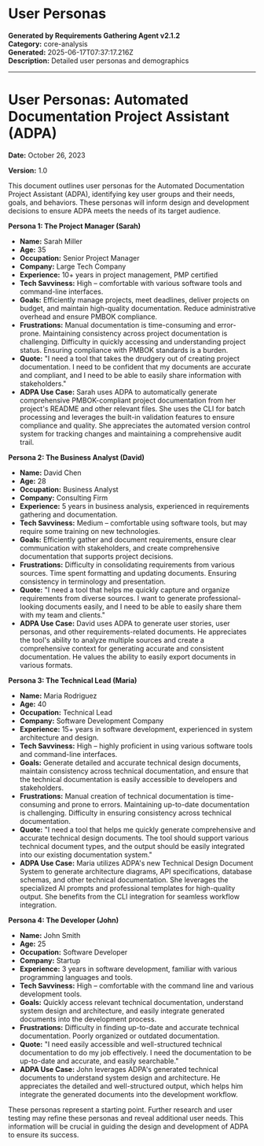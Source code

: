 # User Personas

**Generated by Requirements Gathering Agent v2.1.2**  
**Category:** core-analysis  
**Generated:** 2025-06-17T07:37:17.216Z  
**Description:** Detailed user personas and demographics

---

# User Personas: Automated Documentation Project Assistant (ADPA)

**Date:** October 26, 2023

**Version:** 1.0


This document outlines user personas for the Automated Documentation Project Assistant (ADPA), identifying key user groups and their needs, goals, and behaviors.  These personas will inform design and development decisions to ensure ADPA meets the needs of its target audience.

**Persona 1: The Project Manager (Sarah)**

* **Name:** Sarah Miller
* **Age:** 35
* **Occupation:** Senior Project Manager
* **Company:** Large Tech Company
* **Experience:** 10+ years in project management, PMP certified
* **Tech Savviness:** High – comfortable with various software tools and command-line interfaces.
* **Goals:**  Efficiently manage projects, meet deadlines, deliver projects on budget, and maintain high-quality documentation.  Reduce administrative overhead and ensure PMBOK compliance.
* **Frustrations:** Manual documentation is time-consuming and error-prone.  Maintaining consistency across project documentation is challenging.  Difficulty in quickly accessing and understanding project status.  Ensuring compliance with PMBOK standards is a burden.
* **Quote:**  "I need a tool that takes the drudgery out of creating project documentation.  I need to be confident that my documents are accurate and compliant, and I need to be able to easily share information with stakeholders."
* **ADPA Use Case:** Sarah uses ADPA to automatically generate comprehensive PMBOK-compliant project documentation from her project's README and other relevant files. She uses the CLI for batch processing and leverages the built-in validation features to ensure compliance and quality.  She appreciates the automated version control system for tracking changes and maintaining a comprehensive audit trail.

**Persona 2: The Business Analyst (David)**

* **Name:** David Chen
* **Age:** 28
* **Occupation:** Business Analyst
* **Company:** Consulting Firm
* **Experience:** 5 years in business analysis, experienced in requirements gathering and documentation.
* **Tech Savviness:** Medium – comfortable using software tools, but may require some training on new technologies.
* **Goals:**  Efficiently gather and document requirements, ensure clear communication with stakeholders, and create comprehensive documentation that supports project decisions.
* **Frustrations:** Difficulty in consolidating requirements from various sources.  Time spent formatting and updating documents.  Ensuring consistency in terminology and presentation.
* **Quote:**  "I need a tool that helps me quickly capture and organize requirements from diverse sources.  I want to generate professional-looking documents easily, and I need to be able to easily share them with my team and clients."
* **ADPA Use Case:** David uses ADPA to generate user stories, user personas, and other requirements-related documents. He appreciates the tool's ability to analyze multiple sources and create a comprehensive context for generating accurate and consistent documentation. He values the ability to easily export documents in various formats.


**Persona 3: The Technical Lead (Maria)**

* **Name:** Maria Rodriguez
* **Age:** 40
* **Occupation:** Technical Lead
* **Company:** Software Development Company
* **Experience:** 15+ years in software development, experienced in system architecture and design.
* **Tech Savviness:** High – highly proficient in using various software tools and command-line interfaces.
* **Goals:**  Generate detailed and accurate technical design documents, maintain consistency across technical documentation, and ensure that the technical documentation is easily accessible to developers and stakeholders.
* **Frustrations:** Manual creation of technical documentation is time-consuming and prone to errors.  Maintaining up-to-date documentation is challenging.  Difficulty in ensuring consistency across technical documentation.
* **Quote:**  "I need a tool that helps me quickly generate comprehensive and accurate technical design documents.  The tool should support various technical document types, and the output should be easily integrated into our existing documentation system."
* **ADPA Use Case:** Maria utilizes ADPA's new Technical Design Document System to generate architecture diagrams, API specifications, database schemas, and other technical documentation. She leverages the specialized AI prompts and professional templates for high-quality output.  She benefits from the CLI integration for seamless workflow integration.


**Persona 4: The Developer (John)**

* **Name:** John Smith
* **Age:** 25
* **Occupation:** Software Developer
* **Company:** Startup
* **Experience:** 3 years in software development, familiar with various programming languages and tools.
* **Tech Savviness:** High – comfortable with the command line and various development tools.
* **Goals:**  Quickly access relevant technical documentation, understand system design and architecture, and easily integrate generated documents into the development process.
* **Frustrations:** Difficulty in finding up-to-date and accurate technical documentation.  Poorly organized or outdated documentation.
* **Quote:** "I need easily accessible and well-structured technical documentation to do my job effectively.  I need the documentation to be up-to-date and accurate, and easily searchable."
* **ADPA Use Case:** John leverages ADPA's generated technical documents to understand system design and architecture. He appreciates the detailed and well-structured output, which helps him integrate the generated documents into the development workflow.


These personas represent a starting point.  Further research and user testing may refine these personas and reveal additional user needs.  This information will be crucial in guiding the design and development of ADPA to ensure its success.
